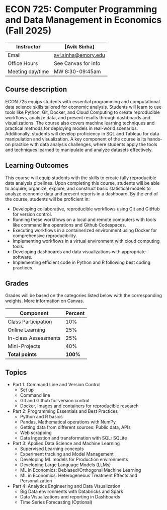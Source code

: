 # ECON 725: Computer Programming and Data Management in Economics (Fall 2025)

| Instructor | [Avik Sinha] |
|--------------|--------------------------------------------------------------|
| Email | [avi.sinha@emory.edu](mailto:avi.sinha@emory.edu) |
| Office Hours | See Canvas for info |
| Meeting day/time | MW 8:30-09:45am |


## Course description ##

ECON 725 equips students with essential programming and computational data science skills tailored for economic analysis. Students will learn to use tools like Python, Git, Docker, and Cloud Computing to create reproducible workflows, analyze data, and present results through dashboards and visualizations. The course also covers machine learning techniques and practical methods for deploying models in real-world scenarios. Additionally, students will develop proficiency in SQL and Tableau for data manipulation and visualization. A key component of the course is its hands-on practice with data analysis challenges, where students apply the tools and techniques learned to manipulate and analyze datasets effectively.


## Learning Outcomes ##

This course will equip students with the skills to create fully reproducible data analysis
pipelines. Upon completing this course, students will be able to acquire, organize, explore, and
construct basic statistical models to analyze economic data and present reports in a dashboard.
By the end of the course, students will be proficient in:

* Developing collaborative, reproducible workflows using Git and GitHub for version
control.
* Running these workflows on a local and remote computers with tools like command line
operations and Github Codespaces.
* Executing workflows in a containerized environment using Docker for comprehensive
reproducibility.
* Implementing workflows in a virtual environment with cloud computing tools.
* Developing dashboards and data visualizations with appropriate software.
* Implementing efficient code in Python and R following best coding practices.

## Grades ##

Grades will be based on the categories listed below with the corresponding weights. More information on Canvas.

Component                    |   Percent  |
-----------------------------|------------|
Class Participation          |    10%     |
Online Learning              |    25%     |
In-class Assessments         |    25%     |
Mini-Projects                |    40%     |
**Total points**             |  **100%**  |

## Topics ##

* Part 1: Command Line and Version Control
  *	Set up
  *	Command line 
  *	Git and Github for version control
  *	Docker, Images and containers for reproducible research
* Part 2: Programming Essentials and Best Practices
  *	Python and R basics
  *	Pandas, Mathematical operations with NumPy
  *	Getting data from different sources: Public data, APIs
  *	Web scrapping
  *	Data Ingestion and transformation with SQL: SQLite
* Part 3: Applied Data Science and Machine Learning
  *	Supervised Learning concepts
  *	Experiment tracking and Model Management
  *	Developing ML models for Production environments
  *	Developing Large Language Models (LLMs)
  *	ML in Economics: Debiased/Orthogonal Machine Learning
  *	ML in Economics: Heterogeneous Treatment Effects and Personalization
* Part 4: Analytics Engineering and Data Visualization
  *	Big Data environments with Databricks and Spark
  *	Data Visualizations and reporting in Dashboards
  *	Time Series Forecasting (Optional)


  

